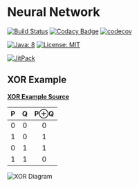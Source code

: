 # Neural Network

[![Build Status](https://travis-ci.org/cluttered-cryptocurrency/neural-network.svg?branch=master)](https://travis-ci.org/cluttered-cryptocurrency/neural-network)
[![Codacy Badge](https://api.codacy.com/project/badge/Grade/c6188b0aaf50430a92cebf29189f6f84)](https://www.codacy.com/app/cluttered-code/neural-network?utm_source=github.com&amp;utm_medium=referral&amp;utm_content=cluttered-cryptocurrency/neural-network&amp;utm_campaign=Badge_Grade)
[![codecov](https://codecov.io/gh/cluttered-cryptocurrency/neural-network/branch/master/graph/badge.svg)](https://codecov.io/gh/cluttered-cryptocurrency/neural-network)

[![Java: 8](https://img.shields.io/badge/java-8-blue.svg)](http://docs.oracle.com/javase/8/docs/api/)
[![License: MIT](https://img.shields.io/badge/license-MIT-blue.svg)](https://raw.githubusercontent.com/cluttered-cryptocurrency/neural-network/master/LICENSE)

[![JitPack](https://jitpack.io/v/cluttered-cryptocurrency/neural-network.svg)](https://jitpack.io/#cluttered-cryptocurrency/neural-network)

## XOR Example

**[XOR Example Source](https://github.com/cluttered-cryptocurrency/neural-network/blob/master/src/test/java/integration/XorTest.java)**

|   P   |   Q   | P&oplus;Q |
| :---: | :---: | :-------: |
|   0   |   0   |     0     |
|   1   |   0   |     1     |
|   0   |   1   |     1     |
|   1   |   1   |     0     |

![XOR Diagram](https://raw.githubusercontent.com/cluttered-cryptocurrency/neural-network/master/xor-neural-network.png)